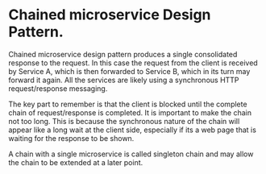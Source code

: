 # Chained microservice Design Pattern.

Chained microservice design pattern produces a single consolidated response to the request. In this case the request from the client is received by Service A, which is then forwarded to Service B, which in its turn may forward it again. All the services are likely using a synchronous HTTP request/response messaging.

The key part to remember is that the client is blocked until the complete chain of request/response is completed. It is important to make the chain not too long. This is because the synchronous nature of the chain will appear like a long wait at the client side, especially if its a web page that is waiting for the response to be shown.

A chain with a single microservice is called singleton chain and may allow the chain to be extended at a later point.